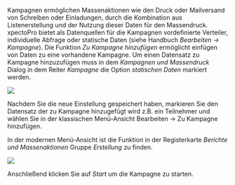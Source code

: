 Kampagnen ermöglichen Massenaktionen wie den Druck oder Mailversand von Schreiben oder Einladungen, durch die Kombination aus Listenerstellung und der Nutzung dieser Daten für den Massendruck. 
xpectoPro bietet als Datenquellen für die Kampagnen vordefinierte Verteiler, individuelle Abfrage oder statische Daten (siehe Handbuch *Bearbeiten → Kampagne*).
Die Funktion *Zu Kampagne hinzufügen* ermöglicht einfügen von Daten zu eine vorhandene Kampagne. 
Um einen Datensatz zu Kampagne hinzuzufügen muss in dem *Kampagnen und Massendruck* Dialog in dem Reiter *Kampagne* die Option *statischen Daten* markiert werden.

![](http://xpecto.github.io/docs/img/img_1461658954205.png)

Nachdem Sie die neue Einstellung gespeichert haben, markieren Sie den Datensatz der zu Kampagne hinzugefügt wird z.B. ein Teilnehmer und wählen Sie in der klassischen Menü-Ansicht Bearbeiten → Zu Kampagne hinzufügen.

In der modernen Menü-Ansicht ist die Funktion in der Registerkarte *Berichte und Massenaktionen* Gruppe *Erstellung* zu finden.

![](http://xpecto.github.io/docs/img/img_1461658322391.png)

Anschließend klicken Sie auf *Start* um die Kampagne zu starten.


